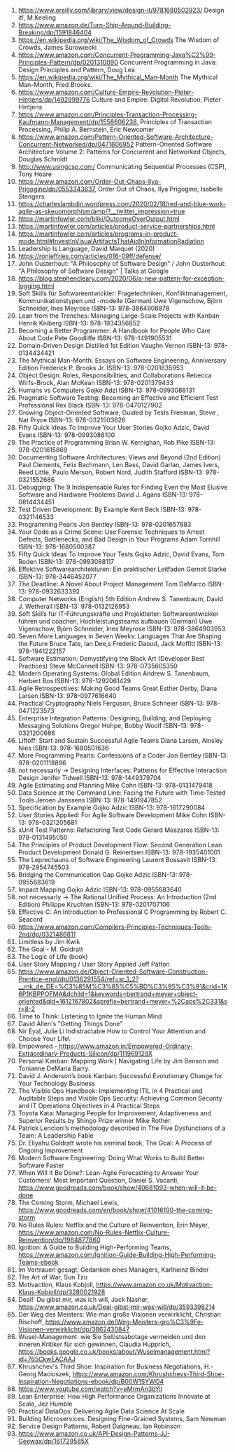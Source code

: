 1. https://www.oreilly.com/library/view/design-it/9781680502923/ Design it!, M.Keeling
1. https://www.amazon.de/Turn-Ship-Around-Building-Breaking/dp/1591846404
1. https://en.wikipedia.org/wiki/The_Wisdom_of_Crowds The Wisdom of Crowds, James Surowiecki
1. https://www.amazon.com/Concurrent-Programming-Java%C2%99-Principles-Pattern/dp/0201310090 Concurrent Programming in Java: Design Principles and Pattern, Doug Lea
1. https://en.wikipedia.org/wiki/The_Mythical_Man-Month The Mythical Man-Month, Fred Brooks.
1. https://www.amazon.com/Culture-Empire-Revolution-Pieter-Hintjens/dp/1492999776 Culture and Empire: Digital Revolution, Pieter Hintjens
1. https://www.amazon.com/Principles-Transaction-Processing-Kaufmann-Management/dp/1558606238, Principles of Transaction Processing, Philip A. Bernstein, Eric Newcomer
1. https://www.amazon.com/Pattern-Oriented-Software-Architecture-Concurrent-Networked/dp/0471606952 Pattern-Oriented Software Architecture Volume 2: Patterns for Concurrent and Networked Objects,  Douglas Schmidt
1. http://www.usingcsp.com/ Communicating Sequential Processes (CSP), Tony Hoare
1. https://www.amazon.com/Order-Out-Chaos-Ilya-Prigogine/dp/0553343637, Order Out of Chaos, Ilya Prigogine, Isabelle Stengers
1. https://charleslambdin.wordpress.com/2020/02/18/red-and-blue-work-agile-as-skeuomorphism/amp/?__twitter_impression=true
1. https://martinfowler.com/bliki/OutcomeOverOutput.html
1. https://martinfowler.com/articles/product-service-partnerships.html
1. https://martinfowler.com/articles/programs-in-product-mode.html#InvestInVisualArtifactsThatAidInInformationRadiation
1. Leadership Is Language, David Marquet (2020) 
1. https://ronjeffries.com/articles/016-09ff/defense/
1. John Ousterhout: "A Philosophy of Software Design“ / John Ousterhout: "A Philosophy of Software Design" | Talks at Google
1. https://blog.stephencleary.com/2020/06/a-new-pattern-for-exception-logging.html
1. Soft Skills für Softwareentwickler: Fragetechniken, Konfliktmanagement, Kommunikationstypen und -modelle (German) Uwe Vigenschow, Björn Schneider, Ines Meyrose ISBN-13:  978-3864906978
1. Lean from the Trenches: Managing Large-Scale Projects with Kanban Henrik Kniberg ISBN-13: 978-1934356852
1. Becoming a Better Programmer: A Handbook for People Who Care About Code Pete Goodliffe ISBN-13: 978-1491905531
1.  Domain-Driven Design Distilled 1st Edition Vaughn Vernon ISBN-13: 978-0134434421
1. The Mythical Man-Month: Essays on Software Engineering, Anniversary Edition Frederick P. Brooks Jr. ISBN-13: 978-0201835953
1. Object Design: Roles, Responsibilities, and Collaborations Rebecca Wirfs-Brock, Alan McKean ISBN-13: 978-0201379433
1. Humans vs Computers  Gojko Adzi ISBN-13: 978-0993088131
1. Pragmatic Software Testing: Becoming an Effective and Efficient Test Professional Rex Black ISBN-13: 978-0470127902
1. Growing Object-Oriented Software, Guided by Tests Freeman, Steve , Nat Pryce ISBN-13: 978-0321503626
1. Fifty Quick Ideas To Improve Your User Stories Gojko Adzic,  David Evans ISBN-13: 978-0993088100
1. The Practice of Programming Brian W. Kernighan, Rob Pike ISBN-13: 978-0201615869
1. Documenting Software Architectures: Views and Beyond (2nd Edition) Paul Clements, Felix Bachmann, Len Bass, David Garlan, James Ivers, Reed Little, Paulo Merson, Robert Nord,   Judith Stafford ISBN-13: 978-0321552686
1. Debugging: The 9 Indispensable Rules for Finding Even the Most Elusive Software and Hardware Problems David J. Agans ISBN-13: 978-0814434451
1. Test Driven Development: By Example Kent Beck ISBN-13: 978-0321146533
1. Programming Pearls Jon Bentley ISBN-13: 978-0201657883
1. Your Code as a Crime Scene: Use Forensic Techniques to Arrest Defects, Bottlenecks, and Bad Design in Your Programs Adam Tornhill ISBN-13: 978-1680500387
1. Fifty Quick Ideas To Improve Your Tests Gojko Adzic, David Evans, Tom Roden ISBN-13: 978-0993088117
1. Effektive Softwarearchitekturen: Ein praktischer Leitfaden Gernot Starke ISBN-13: 978-3446452077
1. The Deadline: A Novel About Project Management Tom DeMarco ISBN-13: 978-0932633392
1. Computer Networks (English) 5th Edition Andrew S. Tanenbaum, David J. Wetherall ISBN-13: 978-0132126953
1. Soft Skills für IT-Führungskräfte und Projektleiter: Softwareentwickler führen und coachen, Hochleistungsteams aufbauen (German) Uwe Vigenschow, Björn Schneider, Ines Meyrose ISBN-13: 978-3864903953
1. Seven More Languages in Seven Weeks: Languages That Are Shaping the Future Bruce Tate, Ian Dee,s Frederic Daoud, Jack Moffitt ISBN-13: 978-1941222157
1. Software Estimation: Demystifying the Black Art (Developer Best Practices) Steve McConnell ISBN-13: 978-0735605350
1. Modern Operating Systems: Global Edition Andrew S. Tanenbaum, Herbert Bos ISBN-13: 978-1292061429
1. Agile Retrospectives: Making Good Teams Great Esther Derby, Diana Larsen ISBN-13: 978-0977616640
1. Practical Cryptography Niels Ferguson, Bruce Schneier ISBN-13: 978-0471223573
1. Enterprise Integration Patterns: Designing, Building, and Deploying Messaging Solutions Gregor Hohpe, Bobby Woolf ISBN-13: 978-0321200686
1. Liftoff: Start and Sustain Successful Agile Teams  Diana Larsen, Ainsley Nies ISBN-13: 978-1680501636
1. More Programming Pearls: Confessions of a Coder Jon Bentley ISBN-13: 978-0201118896
1. not necessarly -> Designing Interfaces: Patterns for Effective Interaction Design Jenifer Tidwell ISBN-13: 978-1449379704
1. Agile Estimating and Planning Mike Cohn ISBN-13: 978-0131479418
1. Data Science at the Command Line: Facing the Future with Time-Tested Tools Jeroen Janssens ISBN-13: 978-1491947852
1. Specification by Example  Gojko Adzic ISBN-13: 978-1617290084
1. User Stories Applied: For Agile Software Development Mike Cohn ISBN-13: 978-0321205681
1. xUnit Test Patterns: Refactoring Test Code Gerard Meszaros ISBN-13: 978-0131495050
1. The Principles of Product Development Flow: Second Generation Lean Product Development Donald G. Reinertsen ISBN-13: 978-1935401001
1. The Leprechauns of Software Engineering Laurent Bossavit ISBN-13: 978-2954745503
1. Bridging the Communication Gap Gojko Adzic ISBN-13: 978-0955683619
1. Impact Mapping  Gojko Adzic ISBN-13: 978-0955683640
1. not necessarly -> The Rational Unified Process: An Introduction (2nd Edition) Philippe Kruchten ISBN-13: 978-0201707106
1. Effective C: An Introduction to Professional C Programming by Robert C. Seacord
1. https://www.amazon.com/Compilers-Principles-Techniques-Tools-2nd/dp/0321486811
1. Limitless by Jim Kwik
1. The Goal - M. Goldratt
1. The Logic of Life (book)
1. User Story Mapping / User Story Applied Jeff Patton
1. https://www.amazon.de/Object-Oriented-Software-Construction-Prentice-engl/dp/0136291554/ref=sr_1_2?__mk_de_DE=%C3%85M%C3%85%C5%BD%C3%95%C3%91&crid=1K6P1KBPPOFMA&dchild=1&keywords=bertrand+meyer+object-oriented&qid=1612167802&sprefix=bertrand+meyer+%2Caps%2C331&sr=8-2 
1. Time to Think: Listening to Ignite the Human Mind 
1. David Allen's "Getting Things Done"
1. Nir Eyal, Julie Li Indistractable How to Control Your Attention and Choose Your Life\
1. Empowered - https://www.amazon.in/Empowered-Ordinary-Extraordinary-Products-Silicon/dp/111969129X
1. Personal Kanban: Mapping Work | Navigating Life by Jim Benson and Tonianne DeMaria Barry. 
1. David J. Anderson’s book Kanban: Successful Evolutionary Change for Your Technology Business
1. The Visible Ops Handbook: Implementing ITIL in 4 Practical and Auditable Steps and Visible Ops Security: Achieving Common Security and IT Operations Objectives in 4 Practical Steps
1. Toyota Kata: Managing People for Improvement, Adaptiveness and Superior Results by Shingo Prize winner Mike Rother.
1. Patrick Lencioni’s methodology described in The Five Dysfunctions of a Team: A Leadership Fable
1. Dr. Eliyahu Goldratt wrote his seminal book, The Goal: A Process of Ongoing Improvement 
1. Modern Software Engineering: Doing What Works to Build Better Software Faster
1. When Will It Be Done?: Lean-Agile Forecasting to Answer Your Customers' Most Important Question, Daniel S. Vacanti, https://www.goodreads.com/book/show/40681093-when-will-it-be-done
1. The Coming Storm, Michael Lewis, https://www.goodreads.com/en/book/show/41016100-the-coming-storm
1. No Rules Rules: Netflix and the Culture of Reinvention, Erin Meyer, https://www.amazon.com/No-Rules-Netflix-Culture-Reinvention/dp/1984877860
1. Ignition: A Guide to Building High-Performing Teams, https://www.amazon.com/Ignition-Guide-Building-High-Performing-Teams-ebook
1. Im Vertrauen gesagt: Gedanken eines Managers, Karlheinz Binder
1. The Art of War, Sun Tzu
1. Motivaction, Klaus Kobjoll, https://www.amazon.co.uk/Motivaction-Klaus-Kobjoll/dp/3280021928
1. Deal!: Du gibst mir, was ich will, Jack Nasher, https://www.amazon.co.uk/Deal-gibst-mir-was-will/dp/3593398214
1. Der Weg des Meisters: Wie man große Visionen verwirklicht, Christian Bischoff, https://www.amazon.de/Weg-Meisters-gro%C3%9Fe-Visionen-verwirklicht/dp/3862430847
1. Wusel-Management: wie Sie Selbstsabotage vermeiden und den inneren Kritiker für sich gewinnen, Claudia Hupprich, https://books.google.co.uk/books/about/Wuselmanagement.html?id=765CkwEACAAJ
1. Khrushchev's Third Shoe: Inspiration for Business Negotiations, H.-Georg Macioszek, https://www.amazon.com/Khrushchevs-Third-Shoe-Inspiration-Negotiations-ebook/dp/B00W1SYWO4
1. https://www.youtube.com/watch?v=eMrmAn3bYiI
1. Lean Enterprise: How High Performance Organizations Innovate at Scale, Jez Humble
1. Practical DataOps: Delivering Agile Data Science At Scale
1. Building Microservices: Designing Fine-Grained Systems, Sam Newman
1. Service Design Patterns, Robert Daigneau, Ian Robinson
1. https://www.amazon.co.uk/API-Design-Patterns-JJ-Geewax/dp/161729585X